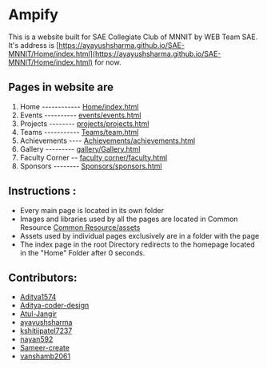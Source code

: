 # Ampify
This is a website built for SAE Collegiate Club of MNNIT by WEB Team SAE.
It's address is [https://ayayushsharma.github.io/SAE-MNNIT/Home/index.html](https://ayayushsharma.github.io/SAE-MNNIT/Home/index.html) for now.

## Pages in website are
1. Home ------------ [Home/index.html](Home/index.html)
2. Events ---------- [events/events.html](events/events.html)
3. Projects -------- [projects/projects.html](projects/projects.html)
4. Teams ----------- [Teams/team.html](Teams/team.html)
5. Achievements ---- [Achievements/achievements.html](Achievements/achievements.html)
6. Gallery --------- [gallery/Gallery.html](gallery/Gallery.html)
7. Faculty Corner -- [faculty corner/faculty.html](faculty%20corner/faculty.html)
8. Sponsors -------- [Sponsors/sponsors.html](Sponsors/sponsors.html)


## Instructions :
* Every main page is located in its own folder
* Images and libraries used by all the pages are located in Common Resource [Common Resource/assets](Common%20Resource/assets)
* Assets used by individual pages exclusively are in a folder with the page 
* The index page in the root Directory redirects to the homepage located in the "Home" Folder after 0 seconds.

<a name="contributor"></a>
## Contributors:
* [Aditya1574](https://github.com/Aditya1574)
* [Aditya-coder-design](https://github.com/Aditya-coder-design)
* [Atul-Jangir](https://github.com/Atul-Jangir)
* [ayayushsharma](https://github.com/ayayushsharma)
* [kshitijpatel7237](https://github.com/kshitijpatel7237)
* [nayan592](https://github.com/nayan592)
* [Sameer-create](https://github.com/Sameer-create)
* [vanshamb2061](https://github.com/vanshamb2061)





